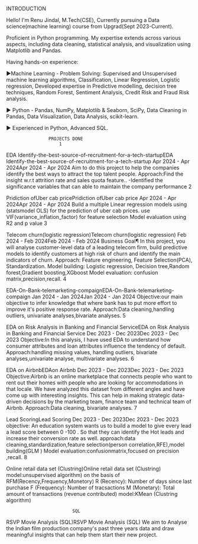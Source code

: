 INTRODUCTION

Hello! I'm Renu Jindal, M.Tech(CSE), Currently pursuing a Data science(machine learning) course from Upgrad(Sept 2023-Current). 

Proficient in Python programming. My expertise extends across various aspects, including data cleaning, statistical analysis, and visualization using Matplotlib and Pandas.

Having hands-on experience:

►Machine Learning - Problem Solving: Supervised and Unsupervised machine learning algorithms, Classification, Linear Regression, Logistic regression, Developed expertise in Predictive modelling, decision tree techniques, Random Forest, Sentiment Analysis, Credit Risk and Fraud Risk analysis.

► Python - Pandas, NumPy, Matplotlib & Seaborn, SciPy, Data Cleaning in Pandas, Data Visualization, Data Analysis, scikit-learn.

► Experienced in Python, Advanced SQL.

                    PROJECTS DONE
                        1
                        
EDA Identify-the-best-source-of-recruitment-for-a-tech-startupEDA Identify-the-best-source-of-recruitment-for-a-tech-startup
Apr 2024 - Apr 2024Apr 2024 - Apr 2024
Aim to do this project to help the companies identify the best ways to attract the top talent people.
Approach:Find the insight w.r.t attrition rate and sales quota feature..
-Identified the significance variables that can able to maintain the company performance
                            2
                            
Pridiction ofUber cab pricePridiction ofUber cab price
Apr 2024 - Apr 2024Apr 2024 - Apr 2024
Build a multiple Linear regression models using (statsmodel OLS) for the prediction of uber cab prices.
use VIF(variance_inflation_factor) for feature selection
Model evaluation using R2 and p value
                            3
                            
Telecom churn(logistic regression)Telecom churn(logistic regression)
Feb 2024 - Feb 2024Feb 2024 - Feb 2024
Business Goal¶ In this project, you will analyse customer-level data of a leading telecom firm, build predictive models to identify customers at high risk of churn and identify the main indicators of churn.
Approach: Feature engineering, Feature Selection(PCA), Standardization.
Model building: Logistic regression, Decision tree,Random forest,Gradient boosting,XGboost
Model evaluation: confusion matrix,precision,recall.
                                 4
                                 
EDA-On-Bank-telemarketing-compaignEDA-On-Bank-telemarketing-compaign
Jan 2024 - Jan 2024Jan 2024 - Jan 2024
Objective:our main objective to infer knowledge that where bank has to put more effort to improve it's positive response rate.
Approach:Data cleaning,handling outliers, univariate analyses,bivariate analyses.
                                5
                                
EDA on Risk Analysis in Banking and Financial ServiceEDA on Risk Analysis in Banking and Financial Service
Dec 2023 - Dec 2023Dec 2023 - Dec 2023
Objective:In this analysis, I have used EDA to understand how consumer attributes and loan attributes influence the tendency of default.
Approach:handling missing values, handling outliers, bivariate analyses,univariate analyse, multivariate analyses.
                               6
                               
EDA on AirbnbEDAon Airbnb
Dec 2023 - Dec 2023Dec 2023 - Dec 2023
Objective:Airbnb is an online marketplace that connects people who want to rent out their homes with people who are looking for accommodations in that locale.
We have analyzed this dataset from different angles and have come up with interesting insights. This can help in making strategic data-driven decisions by the marketing team, finance team and technical team of Airbnb.
Approach:Data cleaning, bivariate analyses.
                                 7
                                 
Lead ScoringLead Scoring
Dec 2023 - Dec 2023Dec 2023 - Dec 2023
objective: An education system wants us to build a model to give every lead a lead score between 0 -100 . So that they can identify the Hot leads and increase their conversion rate as well.
approach:data cleaning,standardization,feature selection(person correlation,RFE),model building(GLM )
Model evaluation:confusionmatrix,focused on precision ,recall.
                                8
                                
Online retail data set (Clustring)Online retail data set (Clustring)
model:unsupervised algorithm) on the basis of RFM(Recency,Frequency,Monetory)
R (Recency): Number of days since last purchase
F (Frequency): Number of tracsactions
M (Monetary): Total amount of transactions (revenue contributed)
model:KMean (Clustring algorithm)

                             SQL

RSVP Movie Analysis (SQL)RSVP Movie Analysis (SQL)
We aim to Analyse the Indian film production company's past three years data and draw meaningful insights that can help them start their new project.
